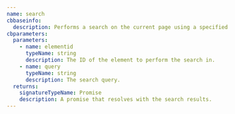 ```yaml
---
name: search
cbbaseinfo:
  description: Performs a search on the current page using a specified query.
cbparameters:
  parameters:
    - name: elementid
      typeName: string
      description: The ID of the element to perform the search in.
    - name: query
      typeName: string
      description: The search query.
  returns:
    signatureTypeName: Promise
    description: A promise that resolves with the search results.
---
```

<CBBaseInfo/> 
 <CBParameters/>